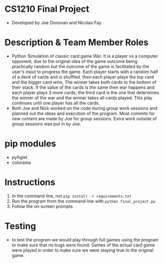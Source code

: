 # CS1210 Final Project
- Developed by Joe Donovan and Nicolas Fay

# Description & Team Member Roles
- Python Simulation of classic card game War. It is a player vs a computer opponent, due to the original idea of the game outcome being practically random but the outcome of the game is facilitated by the user's input to progress the game. Each player starts with a random half of a deck of cards and is shuffled. then each player plays the top card and the bigger card wins, The winner takes both cards to the bottom of their stack. If the value of the cards is the same then war happens and each player plays 3 more cards, the third card is the one that determines the winner of the war and the winner takes all cards played. This play continues until one player has all the cards.
- Both Joe and Nick worked on the code during group work sessions and planned out the ideas and execution of the program. Most commits for new content are made by Joe for group sessions. Extra work outside of group sessions was put in by Joe.

# pip modules
- pyfiglet
- colorama

# Instructions
1. In the command line, run 
```pip install -r requirements.txt```
2. Run the program from the command line with
```python final_project.py```
3. Follow the on-screen prompts

# Testing
- to test the program we would play through full games using the program to make sure that no bugs were found. Games of the actual card game were played in order to make sure we were staying true to the original game.
